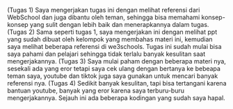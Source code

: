 (Tugas 1) Saya mengerjakan tugas ini dengan melihat referensi dari WebSchool dan juga dibantu oleh teman, sehingga bisa memahami konsep-konsep yang sulit dengan lebih baik dan menerapkannya dalam tugas.
(Tugas 2) Sama seperti tugas 1, saya mengerjakan ini dengan melihat ppt yang sudah dibuat oleh kelompok yang membahas materi ini, kemudian saya melihat beberapa referensi di we3schools. Tugas ini sudah mulai bisa saya pahami dan pelajari sehingga tidak terlalu banyak kesulitan saat mengerjakannya.
(Tugas 3) Saya mulai paham dengan beberapa materi nya, sesekali ada yang eror tetapi saya cek ulang dengan bertanya ke bebeapa teman saya, youtube dan tiktok juga saya gunakan untuk mencari banyak referensi nya.
(Tugas 4) Sedikit banyak kesulitan, tapi bisa tertangani karena bantuan youtube, banyak yang eror karena saya terburu-buru mengerjakannya. Sejauh ini ada beberapa kodingan yang sudah saya hapal.
